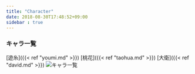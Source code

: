 ```yaml
---
title: "Character"
date: 2018-08-30T17:48:52+09:00
sidebar : true
---
```

### キャラ一覧 ###
[遊糸]({{< ref "youmi.md" >}})
[桃花]({{< ref "taohua.md" >}})
[大衛]({{< ref "david.md" >}})
![キャラ一覧](https://i.imgur.com/Dwodj5d.png)
